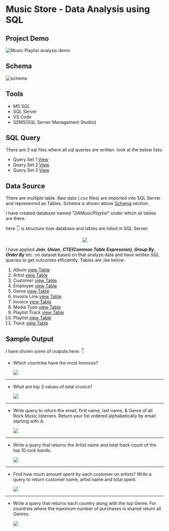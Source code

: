 # Music Store - Data Analysis using SQL

## Project Demo

![Music Playlist analysis demo](./images/music-playlist_analysis-project_demo-by-PuranjoyPatra.gif)

## Schema 

![schema](./Schema/MusicDatabaseSchema.png)

## Tools

- MS SQL
- SQL Server
- VS Code
- SSMS(SQL Server Management Studioi) 

## SQL Query

There are 3 sql files where all sql queries  are written. look at the below lists:

- Query Set 1 [View](Query_SET_1.sql)
- Query Set 2 [View](Query_SET_2.sql)
- Query Set 3 [View](Query_SET_3.sql)


## Data Source

There are multiple table. Raw data (.csv files) are imported into SQL Server and represenred as Tables. Schema is shown above [Schema](#schema) section.

I have created database named "*DAMusicPlaylist*" under which all tables are there.

here 👇 is structure how database and tables are listed in SQL Server:

<p align="center"><img src="./images/file_structure.png"></p>

I have applied ***Join***, ***Union***, ***CTE(Common Table Expression)***, ***Group By***, ***Order By*** etc. on dataset based on that analyze data and have written SQL queries to get outcomes efficiently. Tables are ;ike below:

1. Album [view Table](./Dataset/album.csv)
2. Artist   [view Table](./Dataset/artist.csv)
3. Customer [view Table](./Dataset/customer.csv)
4. Employee [view Table](./Dataset/employee.csv)
5. Genre [view Table](./Dataset/genre.csv)
6. Invoice Line [view Table](./Dataset/invoice_line.csv)
7. Invoice [view Table](./Dataset/invoice.csv)
8. Media Type [view Table](./Dataset/media_type.csv)
9. Playlist Track [view Table](./Dataset/playlist_track.csv)
10. Playlist [view Table](./Dataset/playlist.csv)
11. Track [view Table](./Dataset/track.csv)

## Sample Output

I have shown some of outputs here: 👇 

- Which countries have the most Invoices?

    <p><img src="./images/qs1.png" ></p>

---

- What are top 3 values of total invoice?

    <p><img src="./images/qs1-2.png"></p>

----

-  Write query to return the email, first name, last name, & Genre of all Rock Music listeners. Return your list ordered alphabetically by email starting with A.

    <p><img src="./images/qs2-1.png"></p>

---

- Write a query that returns the Artist name and total track count of the top 10 rock bands.

    <p><img src="./images/qs2-2.png"></p>

---

- Find how much amount spent by each customer on artists? Write a query to return customer name, artist name and total spent.

    <p><img src="./images/qs3-1.png"></p>

---

- Write a query that returns each country along with the top Genre. For countries where the maximum number of purchases is shared return all Genres.

    <p><img src="./images/qs3-2.png"></p>